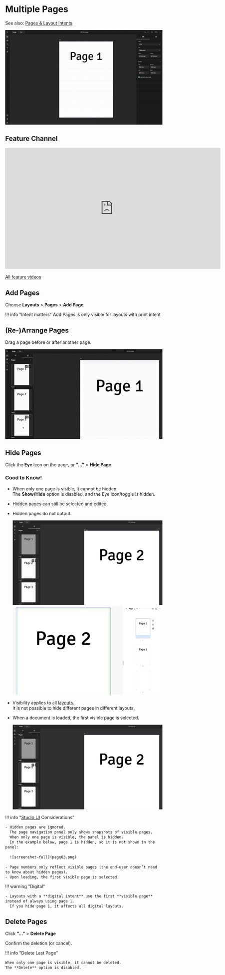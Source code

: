# Multiple Pages

See also: [Pages & Layout Intents](/GraFx-Studio/concepts/pages/)

![screenshot-full](multipage.gif)

## Feature Channel

<iframe width="690" height="388" src="https://www.youtube.com/embed/rpg5X-5Pf1c?si=AATvtCFMsMGlXDHp&controls=1&mute=1&showinfo=0&rel=0&autoplay=0&loop=1" title="YouTube video player" frameborder="0" allow="accelerometer; autoplay; clipboard-write; encrypted-media; gyroscope; picture-in-picture; web-share" referrerpolicy="strict-origin-when-cross-origin" allowfullscreen></iframe>

[All feature videos](https://www.youtube.com/playlist?list=PLLHtQ1R6R-B_m7XAVySM9OjbbUscsgBOH)


## Add Pages

Choose **Layouts** > **Pages** > **Add Page**

!!! info "Intent matters"
    Add Pages is only visible for layouts with print intent

## (Re-)Arrange Pages

Drag a page before or after another page.

![screenshot-full](arrangepages.gif)

## Hide Pages

Click the **Eye** icon on the page, or **"..."** > **Hide Page**

### Good to Know!

- When only one page is visible, it cannot be hidden.  
  The **Show/Hide** option is disabled, and the Eye icon/toggle is hidden.
- Hidden pages can still be selected and edited.
- Hidden pages do not output.

  ![screenshot](page01.png)  
  ![screenshot](page02.png)

- Visibility applies to all [layouts](/GraFx-Studio/concepts/layouts/).  
  It is not possible to hide different pages in different layouts.
- When a document is loaded, the first visible page is selected.

  ![screenshot](page01.png)

!!! info "[Studio UI](/GraFx-Studio/concepts/template-management/) Considerations"

    - Hidden pages are ignored.  
      The page navigation panel only shows snapshots of visible pages.  
      When only one page is visible, the panel is hidden.  
      In the example below, page 1 is hidden, so it is not shown in the panel:

      ![screenshot-full](page03.png)

    - Page numbers only reflect visible pages (the end-user doesn’t need to know about hidden pages).
    - Upon loading, the first visible page is selected.

!!! warning "Digital"

    - Layouts with a **digital intent** use the first **visible page** instead of always using page 1.  
      If you hide page 1, it affects all digital layouts.

## Delete Pages

Click **"..."** > **Delete Page**

Confirm the deletion (or cancel).

!!! info "Delete Last Page"

    When only one page is visible, it cannot be deleted.  
    The **Delete** option is disabled.